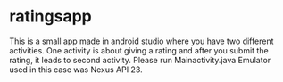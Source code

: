 # ratingsapp
This is a small app made in android studio where you have two different activities. One activity is about giving a rating and after you submit the rating, it leads to second activity. Please run Mainactivity.java
Emulator used in this case was Nexus  API 23.
